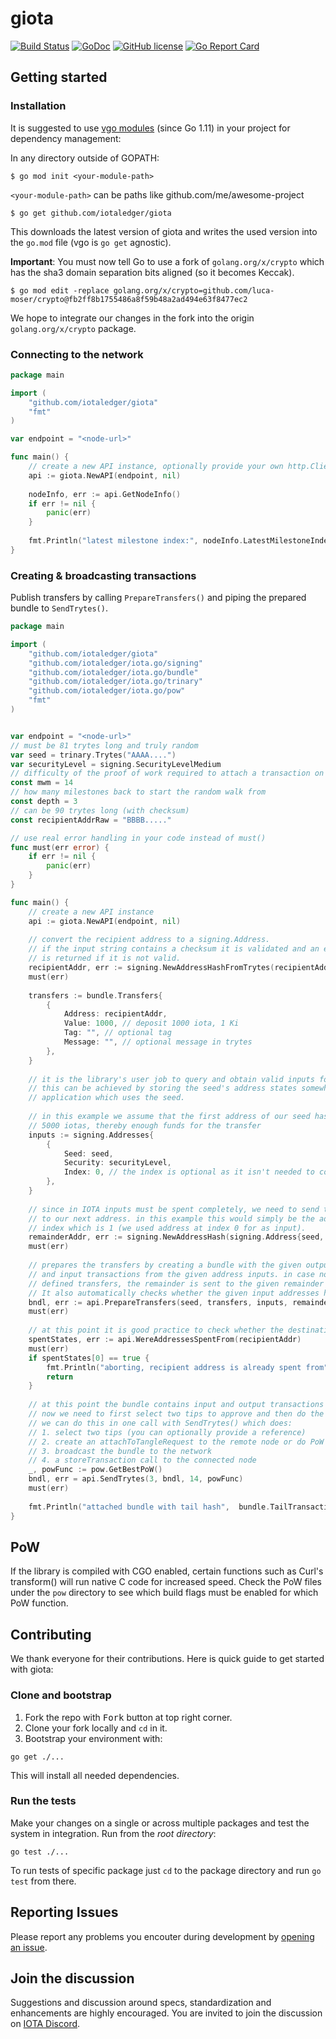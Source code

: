 # giota

[![Build Status](https://travis-ci.org/iotaledger/giota.svg?branch=master)](https://travis-ci.org/iotaledger/giota)
[![GoDoc](https://godoc.org/github.com/iotaledger/giota?status.svg)](https://godoc.org/github.com/iotaledger/giota)
[![GitHub license](https://img.shields.io/badge/license-MIT-blue.svg)](https://raw.githubusercontent.com/iotaledger/iota.go/master/LICENSE)
[![Go Report Card](https://goreportcard.com/badge/github.com/iotaledger/giota)](https://goreportcard.com/report/github.com/iotaledger/giota)

## Getting started

### Installation

It is suggested to use [vgo modules](https://github.com/golang/go/wiki/Modules) 
(since Go 1.11) in your project for dependency management:

In any directory outside of GOPATH:
```
$ go mod init <your-module-path>
```

`<your-module-path>` can be paths like github.com/me/awesome-project

```
$ go get github.com/iotaledger/giota
```
This downloads the latest version of giota and writes the used version into
the `go.mod` file (vgo is `go get` agnostic).

**Important**:
You must now tell Go to use a fork of `golang.org/x/crypto` which has the sha3 domain separation bits aligned (so it becomes Keccak).

```
$ go mod edit -replace golang.org/x/crypto=github.com/luca-moser/crypto@fb2ff8b1755486a8f59b48a2ad494e63f8477ec2
```

We hope to integrate our changes in the fork into the origin `golang.org/x/crypto` package.

### Connecting to the network

```go
package main

import (
    "github.com/iotaledger/giota"
    "fmt"
)

var endpoint = "<node-url>"

func main() {
	// create a new API instance, optionally provide your own http.Client
	api := giota.NewAPI(endpoint, nil)
	
	nodeInfo, err := api.GetNodeInfo()
	if err != nil {
	    panic(err)
	}
	
	fmt.Println("latest milestone index:", nodeInfo.LatestMilestoneIndex)
}
```

### Creating & broadcasting transactions

Publish transfers by calling `PrepareTransfers()` and piping the prepared bundle to `SendTrytes()`.

```go
package main

import (
    "github.com/iotaledger/giota"
    "github.com/iotaledger/iota.go/signing"
    "github.com/iotaledger/iota.go/bundle"
    "github.com/iotaledger/iota.go/trinary"
    "github.com/iotaledger/iota.go/pow"
    "fmt"
)


var endpoint = "<node-url>"
// must be 81 trytes long and truly random
var seed = trinary.Trytes("AAAA....") 
var securityLevel = signing.SecurityLevelMedium
// difficulty of the proof of work required to attach a transaction on the tangle
const mwm = 14
// how many milestones back to start the random walk from
const depth = 3
// can be 90 trytes long (with checksum)
const recipientAddrRaw = "BBBB....."

// use real error handling in your code instead of must()
func must(err error) {
	if err != nil {
		panic(err)
	}
}

func main() {
	// create a new API instance
	api := giota.NewAPI(endpoint, nil)
	
	// convert the recipient address to a signing.Address.
	// if the input string contains a checksum it is validated and an error
	// is returned if it is not valid.
	recipientAddr, err := signing.NewAddressHashFromTrytes(recipientAddrRaw)
	must(err)
	
	transfers := bundle.Transfers{
		{
		    Address: recipientAddr,
		    Value: 1000, // deposit 1000 iota, 1 Ki
		    Tag: "", // optional tag
		    Message: "", // optional message in trytes
		},
	}
	
	// it is the library's user job to query and obtain valid inputs for the bundle.
	// this can be achieved by storing the seed's address states somewhere within the
	// application which uses the seed.
	
	// in this example we assume that the first address of our seed has
	// 5000 iotas, thereby enough funds for the transfer
	inputs := signing.Addresses{
		{
		    Seed: seed,
		    Security: securityLevel,
		    Index: 0, // the index is optional as it isn't needed to construct the bundle
		},
	}
	
	// since in IOTA inputs must be spent completely, we need to send the remainder (4000 iotas)
	// to our next address. in this example this would simply be the address at the next
	// index which is 1 (we used address at index 0 for as input).
	remainderAddr, err := signing.NewAddressHash(signing.Address{seed, 1, securityLevel})
	must(err)
	
	// prepares the transfers by creating a bundle with the given output transaction (made from the transfer objects)
	// and input transactions from the given address inputs. in case not the entire input is spent to the
	// defined transfers, the remainder is sent to the given remainder address.
	// It also automatically checks whether the given input addresses have enough funds for the transfer.
	bndl, err := api.PrepareTransfers(seed, transfers, inputs, remainderAddr, securityLevel)
	must(err)
	
	// at this point it is good practice to check whether the destination address was already spent from
	spentStates, err := api.WereAddressesSpentFrom(recipientAddr)
	must(err)
	if spentStates[0] == true {
		fmt.Println("aborting, recipient address is already spent from")
		return
	}	
	
	// at this point the bundle contains input and output transactions and is signed.
	// now we need to first select two tips to approve and then do the proof of work.
	// we can do this in one call with SendTrytes() which does:
	// 1. select two tips (you can optionally provide a reference)
	// 2. create an attachToTangleRequest to the remote node or do PoW locally if powFunc is supplied
	// 3. broadcast the bundle to the network
	// 4. a storeTransaction call to the connected node
	_, powFunc := pow.GetBestPoW()
	bndl, err = api.SendTrytes(3, bndl, 14, powFunc)
	must(err)
	
	fmt.Println("attached bundle with tail hash",  bundle.TailTransactionHash(bndl), "to the tangle")
}
```

## PoW
If the library is compiled with CGO enabled, certain functions such as Curl's transform() will
run native C code for increased speed. Check the PoW files under the `pow` directory to see which
build flags must be enabled for which PoW function.

## Contributing

We thank everyone for their contributions. Here is quick guide to get started with giota:

### Clone and bootstrap

1. Fork the repo with <kbd>Fork</kbd> button at top right corner.
2. Clone your fork locally and `cd` in it.
3. Bootstrap your environment with:

```
go get ./...
```

This will install all needed dependencies.

### Run the tests

Make your changes on a single or across multiple packages and test the system in integration. Run from the _root directory_:

```
go test ./...
```

To run tests of specific package just `cd` to the package directory and run `go test` from there.

## Reporting Issues

Please report any problems you encouter during development by [opening an issue](https://github.com/iotaledger/iota.go/issues/new).

## Join the discussion

Suggestions and discussion around specs, standardization and enhancements are highly encouraged.
You are invited to join the discussion on [IOTA Discord](https://discord.gg/DTbJufa).